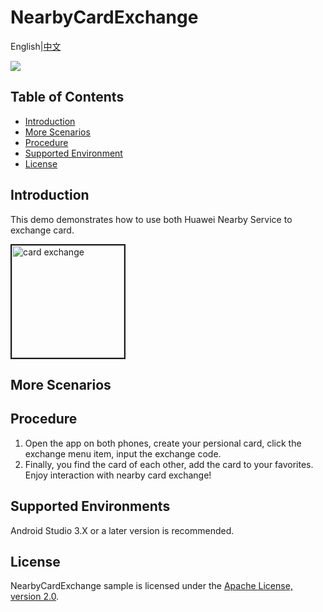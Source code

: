 # NearbyCardExchange
English|[中文]()

[![](https://camo.githubusercontent.com/ce1c195eb2524e4e67a2e74bf6e9619555aa0913/68747470733a2f2f696d672e736869656c64732e696f2f62616467652f446f63732d686d736775696465732d627269676874677265656e)](https://developer.huawei.com/consumer/en/doc/development/HMSCore-Guides/introduction-0000001050040566)

## Table of Contents

 * [Introduction](#introduction)
 * [More Scenarios](#more-scenarios)
 * [Procedure](#procedure)
 * [Supported Environment](#supported-environment)
 * [License](#license)

## Introduction
This demo demonstrates how to use both Huawei Nearby Service to exchange card. 

<img src="https://github.com/HMS-Core/hms-nearby-demo/blob/master/NearbyCardExchange/CardExchange.gif" width=180 title="card exchange" border=2>

## More Scenarios


## Procedure
1. Open the app on both phones, create your persional card, click the exchange menu item, input the exchange code.
2. Finally, you find the card of each other, add the card to your favorites. Enjoy interaction with nearby card exchange!

## Supported Environments
Android Studio 3.X or a later version is recommended.

## License
NearbyCardExchange sample is licensed under the [Apache License, version 2.0](http://www.apache.org/licenses/LICENSE-2.0).
